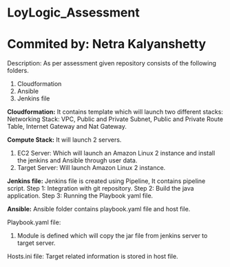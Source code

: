 # LoyLogic_Assessment

# Commited by: Netra Kalyanshetty
Description: As per assessment given repository consists of the following folders.

1. Cloudformation
2. Ansible
3. Jenkins file

**Cloudformation:**
It contains template which will launch two different stacks:
Networking Stack: VPC, Public and Private Subnet, Public and Private Route Table, Internet Gateway and Nat Gateway.

**Compute Stack:** It will launch 2 servers.
1. EC2 Server: Which will launch an Amazon Linux 2 instance and install the jenkins and Ansible through user data.
2. Target Server: Will launch Amazon Linux 2 instance.
	
**Jenkins file:**
Jenkins file is created using Pipeline, It contains pipeline script.
	Step 1: Integration with git repository.
	Step 2: Build the java application.
	Step 3: Running the Playbook yaml file.
	
**Ansible:**
Ansible folder contains playbook.yaml file and host file.

Playbook.yaml file:
1. Module is defined which will copy the jar file from jenkins server to target server.

Hosts.ini file:
Target related information is stored in host file.
